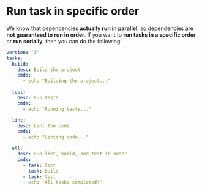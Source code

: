 # Run task in specific order

We know that dependencies **actually run in parallel**, so dependencies are **not guaranteed to run in order**. If you want to **run tasks in a specific order** or **run serially**, then you can do the following:

```yaml title="Taskfile.yml" hl_lines="21-23"
version: '3'
tasks:
  build:
    desc: Build the project
    cmds:
      - echo "Building the project..."

  test:
    desc: Run tests
    cmds:
      - echo "Running tests..."

  lint:
    desc: Lint the code
    cmds:
      - echo "Linting code..."

  all:
    desc: Run lint, build, and test in order
    cmds:
      - task: lint
      - task: build
      - task: test
      - echo "All tasks completed!"
```
